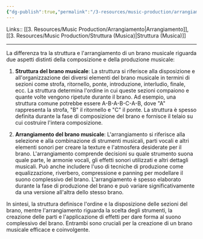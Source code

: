 ```yaml
---
{"dg-publish":true,"permalink":"/3-resources/music-production/arrangiamento-vs-struttura-brano/","tags":["note"]}
---
```


Links:: [[3. Resources/Music Production/Arrangiamento\|Arrangiamento]], [[3. Resources/Music Production/Struttura (Musica)\|Struttura (Musica)]]

---

La differenza tra la struttura e l'arrangiamento di un brano musicale riguarda due aspetti distinti della composizione e della produzione musicale:

1. **Struttura del brano musicale**: La struttura si riferisce alla disposizione e all'organizzazione dei diversi elementi del brano musicale in termini di sezioni come strofa, ritornello, ponte, introduzione, interludio, finale, ecc. La struttura determina l'ordine in cui queste sezioni compaiono e quante volte vengono ripetute durante il brano. Ad esempio, una struttura comune potrebbe essere A-B-A-B-C-A-B, dove "A" rappresenta la strofa, "B" il ritornello e "C" il ponte. La struttura è spesso definita durante la fase di composizione del brano e fornisce il telaio su cui costruire l'intera composizione.

2. **Arrangiamento del brano musicale**: L'arrangiamento si riferisce alla selezione e alla combinazione di strumenti musicali, parti vocali e altri elementi sonori per creare la texture e l'atmosfera desiderate per il brano. L'arrangiamento comprende decisioni su quale strumento suona quale parte, le armonie vocali, gli effetti sonori utilizzati e altri dettagli musicali. Può anche includere l'uso di tecniche di produzione come equalizzazione, riverbero, compressione e panning per modellare il suono complessivo del brano. L'arrangiamento è spesso elaborato durante la fase di produzione del brano e può variare significativamente da una versione all'altra dello stesso brano.

In sintesi, la struttura definisce l'ordine e la disposizione delle sezioni del brano, mentre l'arrangiamento riguarda la scelta degli strumenti, la creazione delle parti e l'applicazione di effetti per dare forma al suono complessivo del brano. Entrambi sono cruciali per la creazione di un brano musicale efficace e coinvolgente.

